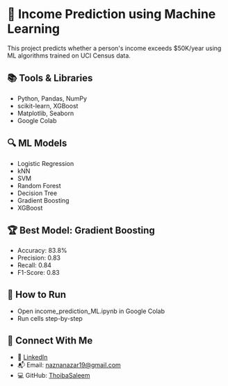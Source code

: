 # 🧠 Income Prediction using Machine Learning

This project predicts whether a person's income exceeds $50K/year using ML algorithms trained on UCI Census data.

## 📚 Tools & Libraries
- Python, Pandas, NumPy
- scikit-learn, XGBoost
- Matplotlib, Seaborn
- Google Colab

## 🔍 ML Models
- Logistic Regression
- kNN
- SVM
- Random Forest
- Decision Tree
- Gradient Boosting
- XGBoost

## 🏆 Best Model: Gradient Boosting
- Accuracy: 83.8%
- Precision: 0.83
- Recall: 0.84
- F1-Score: 0.83

## 📁 How to Run
- Open income_prediction_ML.ipynb in Google Colab
- Run cells step-by-step
## 📇 Connect With Me

- 💼 [LinkedIn](https://www.linkedin.com/in/nazna19/)
- 📬 Email: naznanazar19@gmail.com
- 💻 GitHub: [ThoibaSaleem](https://github.com/Nazna-Nazar)